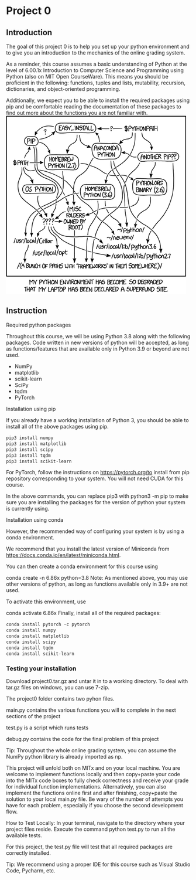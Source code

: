 # Project 0

## Introduction
The goal of this project 0 is to help you set up your python environment and to give you an introduction to the mechanics of the online grading system.

As a reminder, this course assumes a basic understanding of Python at the level of 6.00.1x Introduction to Computer Science and Programming using Python (also on MIT Open CourseWare). This means you should be proficient in the following: functions, tuples and lists, mutability, recursion, dictionaries, and object-oriented programming.

Additionally, we expect you to be able to install the required packages using pip and be comfortable reading the documentation of these packages to find out more about the functions you are not familiar with.
![Alt text](image.png)

## Instruction
Required python packages

Throughout this course, we will be using Python 3.8 along with the following packages. Code written in new versions of python will be accepted, as long as functions/features that are available only in Python 3.9 or beyond are not used.

- NumPy
- matplotlib
- scikit-learn
- SciPy
- tqdm
- PyTorch

Installation using pip

If you already have a working installation of Python 3, you should be able to install all of the above packages using pip.

```
pip3 install numpy
pip3 install matplotlib
pip3 install scipy
pip3 install tqdm
pip3 install scikit-learn
```


For PyTorch, follow the instructions on https://pytorch.org/to install from pip repository corresponding to your system. You will not need CUDA for this course.

In the above commands, you can replace pip3 with python3 -m pip to make sure you are installing the packages for the version of python your system is currently using.

Installation using conda

However, the recommended way of configuring your system is by using a conda environment.

We recommend that you install the latest version of Miniconda from https://docs.conda.io/en/latest/miniconda.html.

You can then create a conda environment for this course using

conda create -n 6.86x python=3.8
Note: As mentioned above, you may use other versions of python, as long as functions available only in 3.9+ are not used.

To activate this environment, use

conda activate 6.86x
Finally, install all of the required packages:

```
conda install pytorch -c pytorch
conda install numpy
conda install matplotlib
conda install scipy
conda install tqdm
conda install scikit-learn
```

### Testing your installation

Download project0.tar.gz and untar it in to a working directory. To deal with tar.gz files on windows, you can use 7-zip.

The project0 folder contains two pyhon files.

main.py contains the various functions you will to complete in the next sections of the project

test.py is a script which runs tests

debug.py contains the code for the final problem of this project

Tip: Throughout the whole online grading system, you can assume the NumPy python library is already imported as np.

This project will unfold both on MITx and on your local machine. You are welcome to implement functions locally and then copy+paste your code into the MITx code boxes to fully check correctness and receive your grade for individual function implementations. Alternatively, you can also implement the functions online first and after finishing, copy+paste the solution to your local main.py file. Be wary of the number of attempts you have for each problem, especially if you choose the second development flow.

How to Test Locally: In your terminal, navigate to the directory where your project files reside. Execute the command python test.py to run all the available tests.

For this project, the test.py file will test that all required packages are correctly installed.

Tip: We recommend using a proper IDE for this course such as Visual Studio Code, Pycharm, etc.